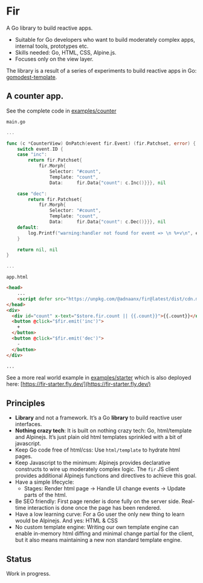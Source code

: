 # Fir

A Go library to build reactive apps.

- Suitable for Go developers who want to build moderately complex apps, internal tools, prototypes etc.
- Skills needed: Go, HTML, CSS, Alpine.js.
- Focuses only on the view layer.

The library is a result of a series of experiments to build reactive apps in Go: [gomodest-template](https://github.com/adnaan/gomodest-template).

## A counter app.

See the complete code in [examples/counter](./examples/counter)

`main.go`

```go
...

func (c *CounterView) OnPatch(event fir.Event) (fir.Patchset, error) {
	switch event.ID {
	case "inc":
		return fir.Patchset{
			fir.Morph{
				Selector: "#count",
				Template: "count",
				Data:     fir.Data{"count": c.Inc()}}}, nil

	case "dec":
		return fir.Patchset{
			fir.Morph{
				Selector: "#count",
				Template: "count",
				Data:     fir.Data{"count": c.Dec()}}}, nil
	default:
		log.Printf("warning:handler not found for event => \n %+v\n", event)
	}

	return nil, nil
}

...
```

`app.html`

```html
<head>
    ...
    <script defer src="https://unpkg.com/@adnaanx/fir@latest/dist/cdn.min.js"></script>
</head>
<div>
  <div id="count" x-text="$store.fir.count || {{.count}}">{{.count}}</div>
  <button @click="$fir.emit('inc')">
    +
  </button>
  <button @click="$fir.emit('dec')">
    -
  </button>
</div>

...
```

See a more real world example in [examples/starter](./examples/starter/) which is also deployed here: [https://fir-starter.fly.dev/](https://fir-starter.fly.dev/)

## Principles

- **Library** and not a framework. It’s a Go **library** to build reactive user interfaces.
- **Nothing crazy tech**: It is built on nothing crazy tech: Go, html/template and Alpinejs. It’s just plain old html templates sprinkled with a bit of javascript.
- Keep Go code free of html/css: Use `html/template` to hydrate html pages.
- Keep Javascript to the minimum: Alpinejs provides declarative constructs to wire up moderately complex logic. The `fir` JS client provides additional Alpinejs functions and directives to achieve this goal.
- Have a simple lifecycle:
  - Stages: Render html page -> Handle UI change events → Update parts of the html.
- Be SEO friendly: First page render is done fully on the server side. Real-time interaction is done once the page has been rendered.
- Have a low learning curve: For a Go user the only new thing to learn would be Alpinejs. And yes: HTML & CSS
- No custom template engine: Writing our own template engine can enable in-memory html diffing and minimal change partial for the client, but it also means maintaining a new non standard template engine.

## Status

Work in progress.
